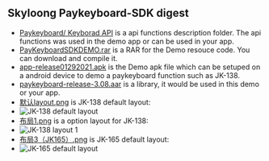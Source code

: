 ## Skyloong Paykeyboard-SDK digest 
*  [Paykeyboard/ Keyborad API](../digest/Paykeyboard/Keyboard_API/JK_Doc) is a api functions description folder. The api functions was used in the demo app or can be used in your app.
*  [PayKeyboardSDKDEMO.rar](../digest/Paykeyboard/PayKeyboardSDKDEMO.rar) is a RAR for the Demo resouce code. You can download and compile it.
*  [app-release01292021.apk](../digest/app-release01292021.apk) is the Demo apk file which can be setuped on a android device to demo a paykeyboard function such as JK-138.
*  [paykeyboard-release-3.08.aar](../digest/paykeyboard-release-3.08.aar) is a library, it would be used in this demo or your app.
*  [默认layout.png](../digest/默认layout.png) is JK-138 default layout:
  * ![JK-138 default layout](../digest/默认layout.png)
*  [布局1.png](../布局1.png) is a option layout for JK-138:
  * ![JK-138 layout 1](../digest/布局1.png)
*  [布局3（JK165）.png](../digest/布局3（JK165）.png) is JK-165 default layout:
  * ![JK-165 default layout](../digest/布局3（JK165）.png)

